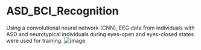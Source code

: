 # ASD_BCI_Recognition
Using a convolutional neural network (CNN), EEG data from individuals with ASD and neurotypical individuals during eyes-open and eyes-closed states were used for training.
![image]()
